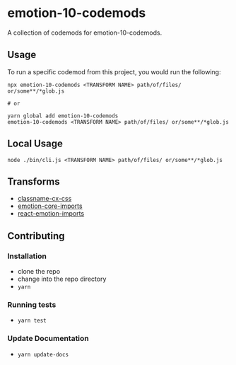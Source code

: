 # emotion-10-codemods


A collection of codemods for emotion-10-codemods.

## Usage

To run a specific codemod from this project, you would run the following:

```
npx emotion-10-codemods <TRANSFORM NAME> path/of/files/ or/some**/*glob.js

# or

yarn global add emotion-10-codemods
emotion-10-codemods <TRANSFORM NAME> path/of/files/ or/some**/*glob.js
```

## Local Usage
```
node ./bin/cli.js <TRANSFORM NAME> path/of/files/ or/some**/*glob.js
```

## Transforms

<!--TRANSFORMS_START-->
* [classname-cx-css](transforms/classname-cx-css/README.md)
* [emotion-core-imports](transforms/emotion-core-imports/README.md)
* [react-emotion-imports](transforms/react-emotion-imports/README.md)
<!--TRANSFORMS_END-->

## Contributing

### Installation

* clone the repo
* change into the repo directory
* `yarn`

### Running tests

* `yarn test`

### Update Documentation

* `yarn update-docs`